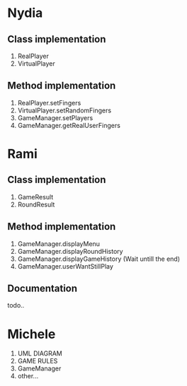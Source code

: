 # Nydia

## Class implementation

1. RealPlayer
2. VirtualPlayer

## Method implementation

1. RealPlayer.setFingers
2. VirtualPlayer.setRandomFingers
3. GameManager.setPlayers
4. GameManager.getRealUserFingers

# Rami

## Class implementation

1. GameResult
2. RoundResult

## Method implementation

1. GameManager.displayMenu
2. GameManager.displayRoundHistory
3. GameManager.displayGameHistory (Wait untill the end)
4. GameManager.userWantStillPlay

## Documentation

todo..

# Michele

1. UML DIAGRAM
2. GAME RULES
3. GameManager
4. other...
